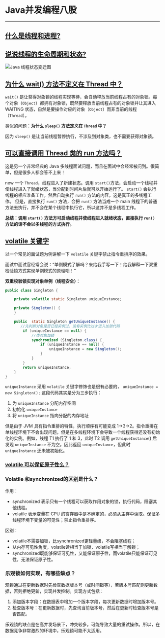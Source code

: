 # Java并发编程八股

------

## [什么是线程和进程?](https://javaguide.cn/java/concurrent/java-concurrent-questions-01.html#什么是线程和进程)



## [说说线程的生命周期和状态?](https://javaguide.cn/java/concurrent/java-concurrent-questions-01.html#说说线程的生命周期和状态)

![Java 线程状态变迁图](https://oss.javaguide.cn/github/javaguide/java/concurrent/640.png)



## [为什么 wait() 方法不定义在 Thread 中？](https://javaguide.cn/java/concurrent/java-concurrent-questions-01.html#为什么-wait-方法不定义在-thread-中)

`wait()` 是让获得对象锁的线程实现等待，会自动释放当前线程占有的对象锁。每个对象（`Object`）都拥有对象锁，既然要释放当前线程占有的对象锁并让其进入 WAITING 状态，自然是要操作对应的对象（`Object`）而非当前的线程（`Thread`）。

类似的问题：**为什么 `sleep()` 方法定义在 `Thread` 中？**

因为 `sleep()` 是让当前线程暂停执行，不涉及到对象类，也不需要获得对象锁。



## [可以直接调用 Thread 类的 run 方法吗？](https://javaguide.cn/java/concurrent/java-concurrent-questions-01.html#可以直接调用-thread-类的-run-方法吗)

这是另一个非常经典的 Java 多线程面试问题，而且在面试中会经常被问到。很简单，但是很多人都会答不上来！

new 一个 `Thread`，线程进入了新建状态。调用 `start()`方法，会启动一个线程并使线程进入了就绪状态，当分配到时间片后就可以开始运行了。 `start()` 会执行线程的相应准备工作，然后自动执行 `run()` 方法的内容，这是真正的多线程工作。 但是，直接执行 `run()` 方法，会把 `run()` 方法当成一个 main 线程下的普通方法去执行，并不会在某个线程中执行它，所以这并不是多线程工作。

**总结：调用 `start()` 方法方可启动线程并使线程进入就绪状态，直接执行 `run()` 方法的话不会以多线程的方式执行。**



## [volatile 关键字](https://javaguide.cn/java/concurrent/java-concurrent-questions-02.html#volatile-关键字)

以一个常见的面试题为例讲解一下 `volatile` 关键字禁止指令重排序的效果。

面试中面试官经常会说：“单例模式了解吗？来给我手写一下！给我解释一下双重检验锁方式实现单例模式的原理呗！”

**双重校验锁实现对象单例（线程安全）**：

```java
public class Singleton {

    private volatile static Singleton uniqueInstance;

    private Singleton() {
    }

    public  static Singleton getUniqueInstance() {
       //先判断对象是否已经实例过，没有实例化过才进入加锁代码
        if (uniqueInstance == null) {
            //类对象加锁
            synchronized (Singleton.class) {
                if (uniqueInstance == null) {
                    uniqueInstance = new Singleton();
                }
            }
        }
        return uniqueInstance;
    }
}

```

`uniqueInstance` 采用 `volatile` 关键字修饰也是很有必要的， `uniqueInstance = new Singleton();` 这段代码其实是分为三步执行：

1. 为 `uniqueInstance` 分配内存空间
2. 初始化 `uniqueInstance`
3. 将 `uniqueInstance` 指向分配的内存地址

但是由于 JVM 具有指令重排的特性，执行顺序有可能变成 1->3->2。指令重排在单线程环境下不会出现问题，但是在多线程环境下会导致一个线程获得还没有初始化的实例。例如，线程 T1 执行了 1 和 3，此时 T2 调用 `getUniqueInstance`() 后发现 `uniqueInstance` 不为空，因此返回 `uniqueInstance`，但此时 `uniqueInstance` 还未被初始化。



### [volatile 可以保证原子性么？](https://javaguide.cn/java/concurrent/java-concurrent-questions-02.html#volatile-可以保证原子性么)



### Volatile 和synchronized的区别是什么？

作用：

- synchronized 表示只有一个线程可以获取作用对象的锁，执行代码，阻塞其他线程。
- volatile 表示变量在 CPU 的寄存器中是不确定的，必须从主存中读取。保证多线程环境下变量的可见性；禁止指令重排序。

区别：

- volatile不需要加锁，比synchronized更轻量级，不会阻塞线程；
- 从内存可见性角度，volatile读相当于加锁，volatile写相当于解锁；
- synchronized既能够保证可见性，又能保证原子性，而volatile只能保证可见性，无法保证原子性。



### 乐观锁如何实现，有哪些缺点？

观锁通过在更新数据时先检查数据版本号（或时间戳等），若版本号匹配则更新数据，否则拒绝更新，实现并发控制。实现方式包括：

1. 添加版本字段：在数据表中增加一个版本字段，每次更新数据时增加版本号。
2. 检查版本号：在更新数据时，先查询当前版本号，然后在更新时检查版本号是否匹配。

乐观锁的缺点是在高并发场景下，冲突较多，可能导致大量的重试操作。所以，在数据竞争非常激烈的环境中，乐观锁可能不太适用。
